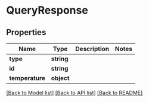 # QueryResponse

## Properties
Name | Type | Description | Notes
------------ | ------------- | ------------- | -------------
**type** | **string** |  | 
**id** | **string** |  | 
**temperature** | **object** |  | 

[[Back to Model list]](../README.md#documentation-for-models) [[Back to API list]](../README.md#documentation-for-api-endpoints) [[Back to README]](../README.md)


